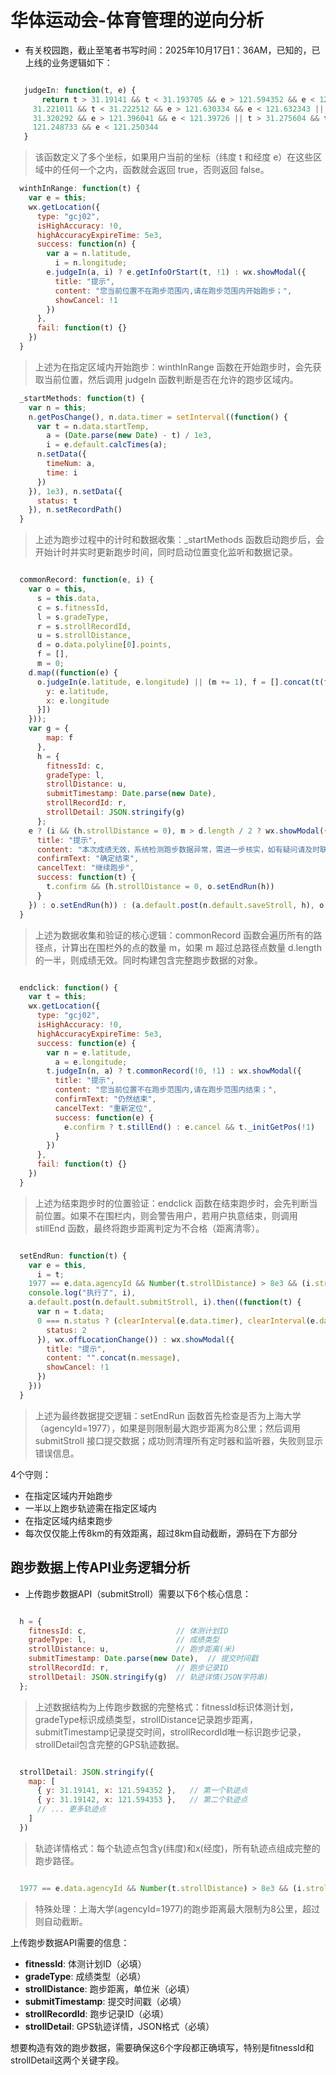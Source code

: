 # 华体运动会-体育管理的逆向分析

* 有关校园跑，截止至笔者书写时间：2025年10月17日1：36AM，已知的，已上线的业务逻辑如下：

```javascript

   judgeIn: function(t, e) {
       return t > 31.19141 && t < 31.193705 && e > 121.594352 && e < 121.596808 || t > 31.052121 && t < 31.053421 && e > 121.752672 && e < 121.753916 || t >
     31.221011 && t < 31.222512 && e > 121.630334 && e < 121.632343 || t > 31.318217 && t < 31.31997 && e > 121.392548 && e < 121.393845 || t > 31.318391 && t <
     31.320292 && e > 121.396041 && e < 121.39726 || t > 31.275604 && t < 31.277297 && e > 121.456016 && e < 121.457606 || t > 31.376768 && t < 31.378306 && e >
     121.248733 && e < 121.250344
   }
```

> 该函数定义了多个坐标，如果用户当前的坐标（纬度 t 和经度 e）在这些区域中的任何一个之内，函数就会返回 true，否则返回 false。

```javascript
  winthInRange: function(t) {
    var e = this;
    wx.getLocation({
      type: "gcj02",
      isHighAccuracy: !0,
      highAccuracyExpireTime: 5e3,
      success: function(n) {
        var a = n.latitude,
          i = n.longitude;
        e.judgeIn(a, i) ? e.getInfoOrStart(t, !1) : wx.showModal({
          title: "提示",
          content: "您当前位置不在跑步范围内,请在跑步范围内开始跑步；",
          showCancel: !1
        })
      },
      fail: function(t) {}
    })
  }
```

> 上述为在指定区域内开始跑步：winthInRange 函数在开始跑步时，会先获取当前位置，然后调用 judgeIn 函数判断是否在允许的跑步区域内。

```javascript
  _startMethods: function(t) {
    var n = this;
    n.getPosChange(), n.data.timer = setInterval((function() {
      var t = n.data.startTemp,
        a = (Date.parse(new Date) - t) / 1e3,
        i = e.default.calcTimes(a);
      n.setData({
        timeNum: a,
        time: i
      })
    }), 1e3), n.setData({
      status: t
    }), n.setRecordPath()
  }
```

> 上述为跑步过程中的计时和数据收集：_startMethods 函数启动跑步后，会开始计时并实时更新跑步时间，同时启动位置变化监听和数据记录。

```javascript

  commonRecord: function(e, i) {
    var o = this,
      s = this.data,
      c = s.fitnessId,
      l = s.gradeType,
      r = s.strollRecordId,
      u = s.strollDistance,
      d = o.data.polyline[0].points,
      f = [],
      m = 0;
    d.map((function(e) {
      o.judgeIn(e.latitude, e.longitude) || (m += 1), f = [].concat(t(f), [{
        y: e.latitude,
        x: e.longitude
      }])
    }));
    var g = {
        map: f
      },
      h = {
        fitnessId: c,
        gradeType: l,
        strollDistance: u,
        submitTimestamp: Date.parse(new Date),
        strollRecordId: r,
        strollDetail: JSON.stringify(g)
      };
    e ? (i && (h.strollDistance = 0), m > d.length / 2 ? wx.showModal({
      title: "提示",
      content: "本次成绩无效，系统检测跑步数据异常，需进一步核实，如有疑问请及时联系管理员",
      confirmText: "确定结束",
      cancelText: "继续跑步",
      success: function(t) {
        t.confirm && (h.strollDistance = 0, o.setEndRun(h))
      }
    }) : o.setEndRun(h)) : (a.default.post(n.default.saveStroll, h), o.setRecordPath())
  }

```

> 上述为数据收集和验证的核心逻辑：commonRecord 函数会遍历所有的路径点，计算出在围栏外的点的数量 m，如果 m 超过总路径点数量 d.length 的一半，则成绩无效。同时构建包含完整跑步数据的对象。

```javascript

  endclick: function() {
    var t = this;
    wx.getLocation({
      type: "gcj02",
      isHighAccuracy: !0,
      highAccuracyExpireTime: 5e3,
      success: function(e) {
        var n = e.latitude,
          a = e.longitude;
        t.judgeIn(n, a) ? t.commonRecord(!0, !1) : wx.showModal({
          title: "提示",
          content: "您当前位置不在跑步范围内,请在跑步范围内结束；",
          confirmText: "仍然结束",
          cancelText: "重新定位",
          success: function(e) {
            e.confirm ? t.stillEnd() : e.cancel && t._initGetPos(!1)
          }
        })
      },
      fail: function(t) {}
    })
  }

```

> 上述为结束跑步时的位置验证：endclick 函数在结束跑步时，会先判断当前位置。如果不在围栏内，则会警告用户，若用户执意结束，则调用 stillEnd 函数，最终将跑步距离判定为不合格（距离清零）。

```javascript

  setEndRun: function(t) {
    var e = this,
      i = t;
    1977 == e.data.agencyId && Number(t.strollDistance) > 8e3 && (i.strollDistance = 8e3), 
    console.log("执行了", i), 
    a.default.post(n.default.submitStroll, i).then((function(t) {
      var n = t.data;
      0 === n.status ? (clearInterval(e.data.timer), clearInterval(e.data.submit_timer), e.setData({
        status: 2
      }), wx.offLocationChange()) : wx.showModal({
        title: "提示",
        content: "".concat(n.message),
        showCancel: !1
      })
    }))
  }

```

> 上述为最终数据提交逻辑：setEndRun 函数首先检查是否为上海大学（agencyId=1977），如果是则限制最大跑步距离为8公里；然后调用 submitStroll 接口提交数据；成功则清理所有定时器和监听器，失败则显示错误信息。

4个守则：

* 在指定区域内开始跑步
* 一半以上跑步轨迹需在指定区域内
* 在指定区域内结束跑步
* 每次仅仅能上传8km的有效距离，超过8km自动截断，源码在下方部分

## 跑步数据上传API业务逻辑分析

* 上传跑步数据API（submitStroll）需要以下6个核心信息：

```javascript

  h = {
    fitnessId: c,                    // 体测计划ID
    gradeType: l,                    // 成绩类型
    strollDistance: u,               // 跑步距离(米)
    submitTimestamp: Date.parse(new Date),  // 提交时间戳
    strollRecordId: r,               // 跑步记录ID
    strollDetail: JSON.stringify(g)  // 轨迹详情(JSON字符串)
  };

```

> 上述数据结构为上传跑步数据的完整格式：fitnessId标识体测计划，gradeType标识成绩类型，strollDistance记录跑步距离，submitTimestamp记录提交时间，strollRecordId唯一标识跑步记录，strollDetail包含完整的GPS轨迹数据。

```javascript

  strollDetail: JSON.stringify({
    map: [
      { y: 31.19141, x: 121.594352 },   // 第一个轨迹点
      { y: 31.19142, x: 121.594353 },   // 第二个轨迹点
      // ... 更多轨迹点
    ]
  })

```

> 轨迹详情格式：每个轨迹点包含y(纬度)和x(经度)，所有轨迹点组成完整的跑步路径。

```javascript

  1977 == e.data.agencyId && Number(t.strollDistance) > 8e3 && (i.strollDistance = 8e3)

```

> 特殊处理：上海大学(agencyId=1977)的跑步距离最大限制为8公里，超过则自动截断。

上传跑步数据API需要的信息：

* **fitnessId**: 体测计划ID（必填）
* **gradeType**: 成绩类型（必填）
* **strollDistance**: 跑步距离，单位米（必填）
* **submitTimestamp**: 提交时间戳（必填）
* **strollRecordId**: 跑步记录ID（必填）
* **strollDetail**: GPS轨迹详情，JSON格式（必填）

想要构造有效的跑步数据，需要确保这6个字段都正确填写，特别是fitnessId和strollDetail这两个关键字段。
